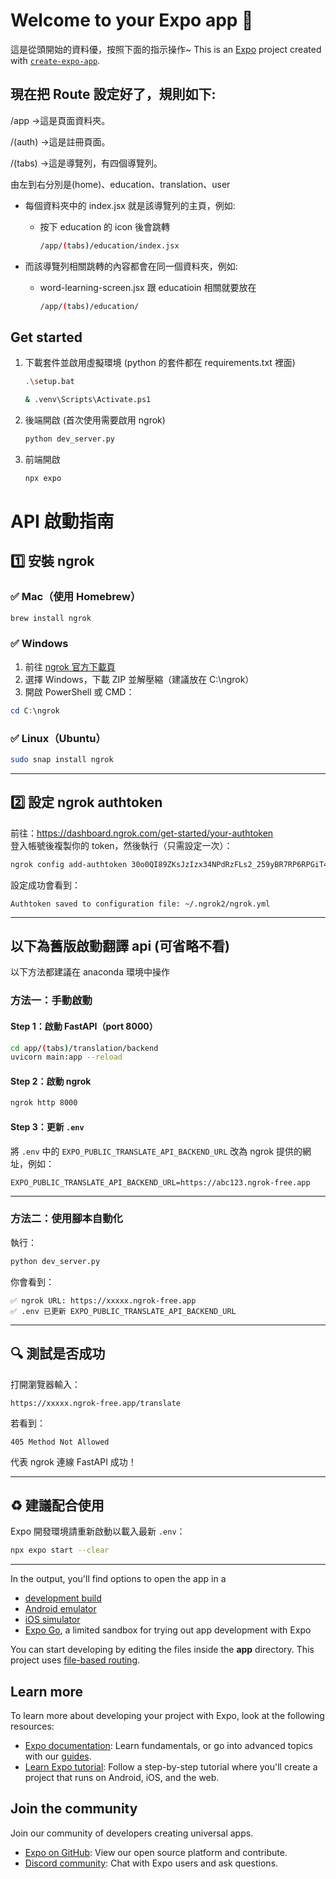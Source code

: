 # Welcome to your Expo app 👋

這是從頭開始的資料優，按照下面的指示操作~
This is an [Expo](https://expo.dev) project created with [`create-expo-app`](https://www.npmjs.com/package/create-expo-app).

## 現在把 Route 設定好了，規則如下:

/app ->這是頁面資料夾。

/(auth) ->這是註冊頁面。

/(tabs) ->這是導覽列，有四個導覽列。

由左到右分別是(home)、education、translation、user

- 每個資料夾中的 index.jsx 就是該導覽列的主頁，例如:

  - 按下 education 的 icon 後會跳轉

    ```bash
    /app/(tabs)/education/index.jsx
    ```

* 而該導覽列相關跳轉的內容都會在同一個資料夾，例如:

  - word-learning-screen.jsx 跟 educatioin 相關就要放在

    ```bash
    /app/(tabs)/education/
    ```

## Get started

1. 下載套件並啟用虛擬環境 (python 的套件都在 requirements.txt 裡面)

   ```bash
   .\setup.bat
   ```

   ```bash
   & .venv\Scripts\Activate.ps1
   ```

2. 後端開啟 (首次使用需要啟用 ngrok)

   ```bash
   python dev_server.py
   ```

3. 前端開啟

   ```bash
   npx expo
   ```

# API 啟動指南

## 1️⃣ 安裝 ngrok

### ✅ Mac（使用 Homebrew）

```bash
brew install ngrok
```

### ✅ Windows

1. 前往 [ngrok 官方下載頁](https://ngrok.com/download)
2. 選擇 Windows，下載 ZIP 並解壓縮（建議放在 C:\ngrok）
3. 開啟 PowerShell 或 CMD：

```powershell
cd C:\ngrok
```

### ✅ Linux（Ubuntu）

```bash
sudo snap install ngrok
```

---

## 2️⃣ 設定 ngrok authtoken

前往：https://dashboard.ngrok.com/get-started/your-authtoken  
登入帳號後複製你的 token，然後執行（只需設定一次）：

```bash
ngrok config add-authtoken 30o0QI89ZKsJzIzx34NPdRzFLs2_259yBR7RP6RPGiT4iwuga
```

設定成功會看到：

```
Authtoken saved to configuration file: ~/.ngrok2/ngrok.yml
```

---

## 以下為舊版啟動翻譯 api (可省略不看)

以下方法都建議在 anaconda 環境中操作

### 方法一：手動啟動

#### Step 1：啟動 FastAPI（port 8000）

```bash
cd app/(tabs)/translation/backend
uvicorn main:app --reload
```

#### Step 2：啟動 ngrok

```bash
ngrok http 8000
```

#### Step 3：更新 `.env`

將 `.env` 中的 `EXPO_PUBLIC_TRANSLATE_API_BACKEND_URL` 改為 ngrok 提供的網址，例如：

```
EXPO_PUBLIC_TRANSLATE_API_BACKEND_URL=https://abc123.ngrok-free.app
```

---

### 方法二：使用腳本自動化

執行：

```bash
python dev_server.py
```

你會看到：

```
✅ ngrok URL: https://xxxxx.ngrok-free.app
✅ .env 已更新 EXPO_PUBLIC_TRANSLATE_API_BACKEND_URL
```

---

## 🔍 測試是否成功

打開瀏覽器輸入：

```
https://xxxxx.ngrok-free.app/translate
```

若看到：

```
405 Method Not Allowed
```

代表 ngrok 連線 FastAPI 成功！

---

## ♻️ 建議配合使用

Expo 開發環境請重新啟動以載入最新 `.env`：

```bash
npx expo start --clear
```

---

In the output, you'll find options to open the app in a

- [development build](https://docs.expo.dev/develop/development-builds/introduction/)
- [Android emulator](https://docs.expo.dev/workflow/android-studio-emulator/)
- [iOS simulator](https://docs.expo.dev/workflow/ios-simulator/)
- [Expo Go](https://expo.dev/go), a limited sandbox for trying out app development with Expo

You can start developing by editing the files inside the **app** directory. This project uses [file-based routing](https://docs.expo.dev/router/introduction).

## Learn more

To learn more about developing your project with Expo, look at the following resources:

- [Expo documentation](https://docs.expo.dev/): Learn fundamentals, or go into advanced topics with our [guides](https://docs.expo.dev/guides).
- [Learn Expo tutorial](https://docs.expo.dev/tutorial/introduction/): Follow a step-by-step tutorial where you'll create a project that runs on Android, iOS, and the web.

## Join the community

Join our community of developers creating universal apps.

- [Expo on GitHub](https://github.com/expo/expo): View our open source platform and contribute.
- [Discord community](https://chat.expo.dev): Chat with Expo users and ask questions.

